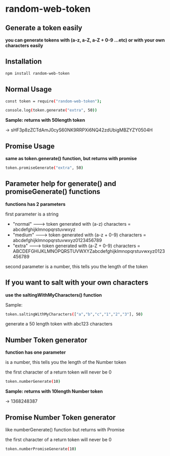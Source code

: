 # random-web-token

## Generate a token easily
**you can generate tokens with (a-z, a-Z, a-Z + 0-9 ...etc) or with your own characters easily**


## Installation

```sh
npm install random-web-token
```

## Normal Usage

```sh
const token = require("random-web-token");

console.log(token.generate("extra", 50))
```
**Sample: returns with 50length token**

-> sHF3p8zZCTdAmJ0cyS60NK9RRPXi6NQ42zdUbigMBZYZY0504H

## Promise Usage  

**same as token.generate() function, but returns with promise**

```sh
token.promiseGenerate("extra", 50)
```

## Parameter help for generate() and promiseGenerate() functions

**functions has 2 parameters**

first parameter is a string
  - "normal"  ---> token generated with (a-z) characters = abcdefghijklmnopqrstuvwxyz
  - "medium"  ---> token generated with (a-z + 0-9) characters = abcdefghijklmnopqrstuvwxyz0123456789
  - "extra"   ---> token generated with (a-Z + 0-9) characters = ABCDEFGHIJKLMNOPQRSTUVWXYZabcdefghijklmnopqrstuvwxyz0123456789

second parameter is a number, this tells you the length of the token

## If you want to salt with your own characters

**use the saltingWithMyCharacters() function**

Sample: 

```sh
token.saltingWithMyCharacters(["a","b","c","1","2","3"], 50)
```

generate a 50 length token with abc123 characters

## Number Token generator

**function has one parameter**

is a number, this tells you the length of the Number token

the first character of a return token will never be 0

```sh
token.numberGenerate(10)
```

**Sample: returns with 10length Number token**

-> 1368248387

## Promise Number Token generator

like numberGenerate() function but returns with Promise

the first character of a return token will never be 0

```sh
token.numberPromiseGenerate(10)
```